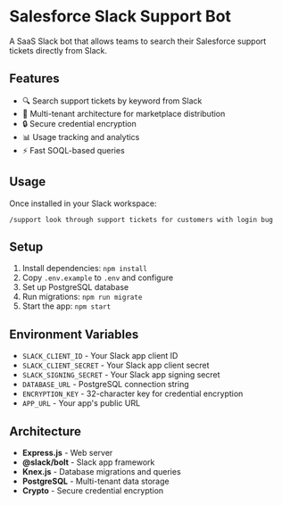 # Salesforce Slack Support Bot

A SaaS Slack bot that allows teams to search their Salesforce support tickets directly from Slack.

## Features

- 🔍 Search support tickets by keyword from Slack
- 🏢 Multi-tenant architecture for marketplace distribution
- 🔒 Secure credential encryption
- 📊 Usage tracking and analytics
- ⚡ Fast SOQL-based queries

## Usage

Once installed in your Slack workspace:

```
/support look through support tickets for customers with login bug
```

## Setup

1. Install dependencies: `npm install`
2. Copy `.env.example` to `.env` and configure
3. Set up PostgreSQL database
4. Run migrations: `npm run migrate`
5. Start the app: `npm start`

## Environment Variables

- `SLACK_CLIENT_ID` - Your Slack app client ID
- `SLACK_CLIENT_SECRET` - Your Slack app client secret
- `SLACK_SIGNING_SECRET` - Your Slack app signing secret
- `DATABASE_URL` - PostgreSQL connection string
- `ENCRYPTION_KEY` - 32-character key for credential encryption
- `APP_URL` - Your app's public URL

## Architecture

- **Express.js** - Web server
- **@slack/bolt** - Slack app framework
- **Knex.js** - Database migrations and queries
- **PostgreSQL** - Multi-tenant data storage
- **Crypto** - Secure credential encryption